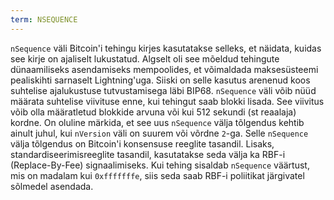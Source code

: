 ```yaml
---
term: NSEQUENCE
---
```


`nSequence` väli Bitcoin'i tehingu kirjes kasutatakse selleks, et näidata, kuidas see kirje on ajaliselt lukustatud. Algselt oli see mõeldud tehingute dünaamiliseks asendamiseks mempoolides, et võimaldada maksesüsteemi pealiskihti sarnaselt Lightning'uga. Siiski on selle kasutus arenenud koos suhtelise ajalukustuse tutvustamisega läbi BIP68. `nSequence` väli võib nüüd määrata suhtelise viivituse enne, kui tehingut saab blokki lisada. See viivitus võib olla määratletud blokkide arvuna või kui 512 sekundi (st reaalaja) kordne. On oluline märkida, et see uus `nSequence` välja tõlgendus kehtib ainult juhul, kui `nVersion` väli on suurem või võrdne `2`-ga. Selle `nSequence` välja tõlgendus on Bitcoin'i konsensuse reeglite tasandil. Lisaks, standardiseerimisreeglite tasandil, kasutatakse seda välja ka RBF-i (Replace-By-Fee) signaalimiseks. Kui tehing sisaldab `nSequence` väärtust, mis on madalam kui `0xfffffffe`, siis seda saab RBF-i poliitikat järgivatel sõlmedel asendada.